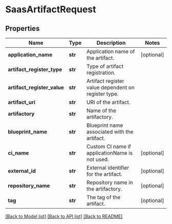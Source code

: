 # SaasArtifactRequest

## Properties
Name | Type | Description | Notes
------------ | ------------- | ------------- | -------------
**application_name** | **str** | Application name of the artifact. | [optional] 
**artifact_register_type** | **str** | Type of artifact registration. | 
**artifact_register_value** | **str** | Artifact register value dependent on register type. | 
**artifact_uri** | **str** | URI of the artifact. | 
**artifactory** | **str** | Name of the artifactory. | 
**blueprint_name** | **str** | Blueprint name associated with the artifact. | 
**ci_name** | **str** | Custom CI name if applicationName is not used. | [optional] 
**external_id** | **str** | External identifier for the artifact. | [optional] 
**repository_name** | **str** | Repository name in the artifactory. | [optional] 
**tag** | **str** | The tag of the artifact. | [optional] 

[[Back to Model list]](../README.md#documentation-for-models) [[Back to API list]](../README.md#documentation-for-api-endpoints) [[Back to README]](../README.md)



